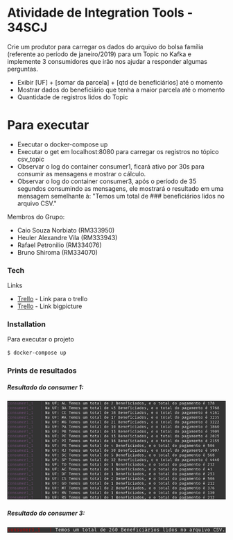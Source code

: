 # Atividade de Integration Tools - 34SCJ

Crie um produtor para carregar os dados do arquivo do bolsa família (referente ao período de janeiro/2019) para um Topic no Kafka e implemente 3 consumidores que irão nos ajudar a responder algumas perguntas.

  - Exibir [UF] + [somar da parcela] + [qtd de beneficiários] até o momento
  - Mostrar dados do beneficiário que tenha a maior parcela até o momento
  - Quantidade de registros lidos do Topic

# Para executar

  - Executar o docker-compose up
  - Executar o get em localhost:8080 para carregar os registros no tópico csv_topic
  - Observar o log do container consumer1, ficará ativo por 30s para consumir as mensagens e mostrar o cálculo.
  - Observar o log do container consumer3, após o período de 35 segundos consumindo as mensagens, ele mostrará o resultado em uma mensagem semelhante à: "Temos um total de ### beneficiários lidos no arquivo CSV."


Membros do Grupo:
  - Caio Souza Norbiato (RM333950)
  - Heuler Alexandre Vila (RM333943)
  - Rafael Petronilio (RM334076)
  - Bruno Shiroma (RM334070)


### Tech

Links

* [Trello](https://trello.com/b/r84eF4pp/trabalho-integra%C3%A7%C3%A3o) - Link para o trello
* [Trello](https://breakdance.github.io/breakdance/) - Link bigpicture


### Installation

Para executar o projeto

```sh
$ docker-compose up
```

### Prints de resultados
##### Resultado do consumer 1:
![picture](.img/resultadoConsumer1.png)
##### Resultado do consumer 3:
![picture](.img/resultadoConsumer3.png)
 
